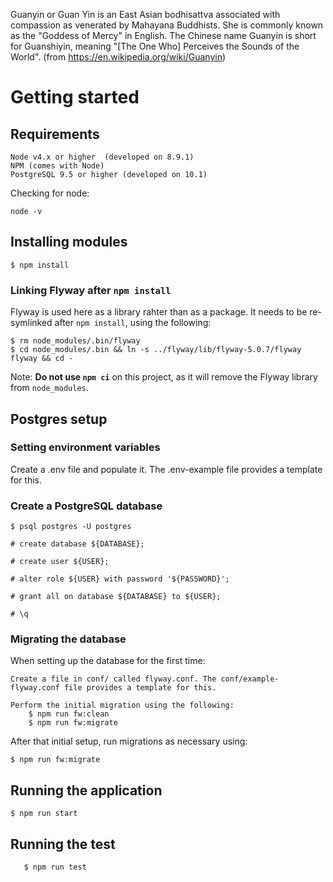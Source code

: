 Guanyin or Guan Yin is an East Asian bodhisattva associated with compassion as venerated by Mahayana Buddhists. She is commonly known as the "Goddess of Mercy" in English. The Chinese name Guanyin is short for Guanshiyin, meaning "[The 
One Who] Perceives the Sounds of the World". (from https://en.wikipedia.org/wiki/Guanyin)

# Getting started

## Requirements

    Node v4.x or higher  (developed on 8.9.1)
    NPM (comes with Node)
    PostgreSQL 9.5 or higher (developed on 10.1)

Checking for node:

    node -v


## Installing modules

    $ npm install

### Linking Flyway after `npm install`
Flyway is used here as a library rahter than as a package. It needs to be re-symlinked after `npm install`, using the following:
```
$ rm node_modules/.bin/flyway
$ cd node_modules/.bin && ln -s ../flyway/lib/flyway-5.0.7/flyway flyway && cd -
```
Note: **Do not use `npm ci`** on this project, as it will remove the Flyway library from `node_modules`.

## Postgres setup

### Setting environment variables

Create a .env file and populate it. The .env-example file provides a template for this.

### Create a PostgreSQL database

    $ psql postgres -U postgres

    # create database ${DATABASE};

    # create user ${USER};

    # alter role ${USER} with password '${PASSWORD}';

    # grant all on database ${DATABASE} to ${USER};

    # \q


### Migrating the database

When setting up the database for the first time:

    Create a file in conf/ called flyway.conf. The conf/example-flyway.conf file provides a template for this.
    
    Perform the initial migration using the following:
        $ npm run fw:clean
        $ npm run fw:migrate
        
After that initial setup, run migrations as necessary using:

	$ npm run fw:migrate

## Running the application

	$ npm run start

## Running the test

       $ npm run test

